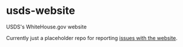 # usds-website
USDS's WhiteHouse.gov website

Currently just a placeholder repo for reporting [issues with the website](https://github.com/WhiteHouse/usds-website/issues).

